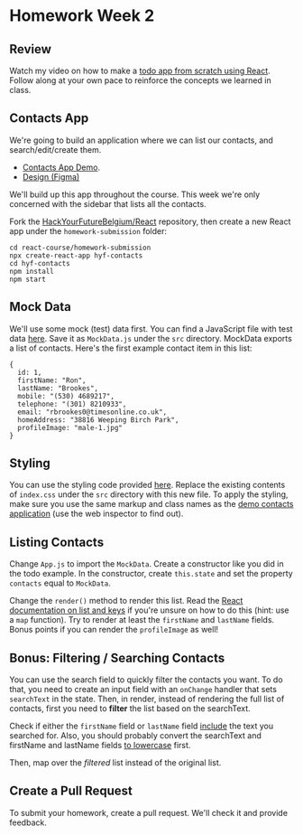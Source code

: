 # Homework Week 2

## Review

Watch my video on how to make a [todo app from scratch using React](https://youtu.be/vLTtAT-DXzQ). Follow along at your own pace to reinforce the concepts we learned in class.

## Contacts App

We're going to build an application where we can list our contacts, and search/edit/create them. 

* [Contacts App Demo](https://hyf-contacts.netlify.com/).
* [Design (Figma)](https://www.figma.com/file/DXmJSIXabwZh7NWfXq4DDH33/React-Contacts-App)

We'll build up this app throughout the course. This week we're only concerned with the sidebar that lists all the contacts. 

Fork the [HackYourFutureBelgium/React](https://github.com/HackYourFutureBelgium/React) repository, then create a new React app under the `homework-submission` folder:

```
cd react-course/homework-submission
npx create-react-app hyf-contacts
cd hyf-contacts
npm install
npm start
```

## Mock Data

We'll use some mock (test) data first. You can find a JavaScript file with test data [here](https://gist.github.com/fdb/1744a18bf01fb73d9c1add54988c2bbd). Save it as `MockData.js` under the `src` directory. MockData exports a list of contacts. Here's the first example contact item in this list:

```
{
  id: 1,
  firstName: "Ron",
  lastName: "Brookes",
  mobile: "(530) 4689217",
  telephone: "(301) 8210933",
  email: "rbrookes0@timesonline.co.uk",
  homeAddress: "38816 Weeping Birch Park",
  profileImage: "male-1.jpg"
}
```

## Styling

You can use the styling code provided [here](https://gist.github.com/fdb/9e3b38776de694a724f87302e1208961). Replace the existing contents of `index.css` under the `src` directory with this new file. To apply the styling, make sure you use the same markup and class names as the [demo contacts application](https://hyf-contacts.netlify.com/) (use the web inspector to find out).

## Listing Contacts

Change `App.js` to import the `MockData`. Create a constructor like you did in the todo example. In the constructor, create `this.state` and set the property `contacts` equal to `MockData`.

Change the `render()` method to render this list. Read the [React documentation on list and keys](https://reactjs.org/docs/lists-and-keys.html) if you're unsure on how to do this (hint: use a `map` function). Try to render at least the `firstName` and `lastName` fields. Bonus points if you can render the `profileImage` as well!

## Bonus: Filtering / Searching Contacts

You can use the search field to quickly filter the contacts you want. To do that, you need to create an input field with an `onChange` handler that sets `searchText` in the state. Then, in render, instead of rendering the full list of contacts, first you need to **filter** the list based on the searchText.

Check if either the `firstName` field or `lastName` field [include](https://developer.mozilla.org/en-US/docs/Web/JavaScript/Reference/Global_Objects/String/includes) the text you searched for. Also, you should probably convert the searchText and firstName and lastName fields [to lowercase](https://developer.mozilla.org/en-US/docs/Web/JavaScript/Reference/Global_Objects/String/toLowerCase) first.

Then, map over the *filtered* list instead of the original list.


## Create a Pull Request

To submit your homework, create a pull request. We'll check it and provide feedback.



